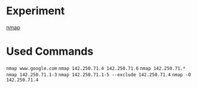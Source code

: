 # Experiment
[nmap](https://phoenixnap.com/kb/nmap-command-linux-examples)

# Used Commands 
`nmap www.google.com`
`nmap 142.250.71.4 142.250.71.6`
`nmap 142.250.71.*`
`nmap 142.250.71.1-3`
`nmap 142.250.71.1-5 --exclude 142.250.71.4`
`nmap -O 142.250.71.4`